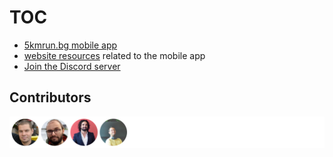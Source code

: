 # TOC

* [5kmrun.bg mobile app](https://github.com/etabakov/fivekmrun-app/tree/master/fivekmrun_app_flutter)
* [website resources](https://github.com/etabakov/fivekmrun-app/tree/master/website-resources) related to the mobile app
* [Join the Discord server](https://discord.gg/sNDuvPKsWm)

## Contributors

![Contributors](./CONTRIBUTORS.svg)
